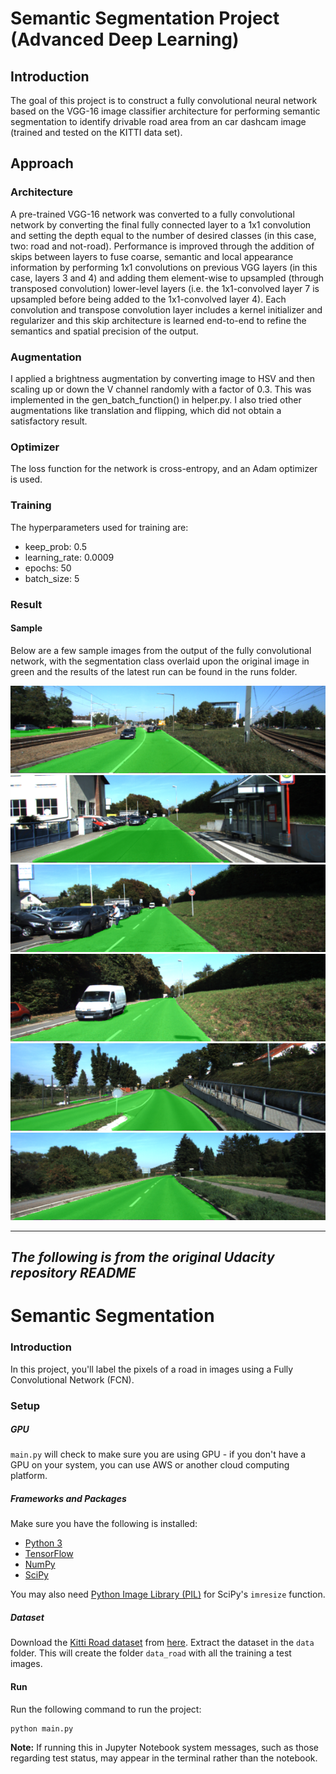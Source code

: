 # Semantic Segmentation Project (Advanced Deep Learning)

## Introduction

The goal of this project is to construct a fully convolutional neural network based on the VGG-16 image classifier architecture for performing semantic segmentation to identify drivable road area from an car dashcam image (trained and tested on the KITTI data set).


## Approach

### Architecture

A pre-trained VGG-16 network was converted to a fully convolutional network by converting the final fully connected layer to a 1x1 convolution and setting the depth equal to the number of desired classes (in this case, two: road and not-road). Performance is improved through the addition of skips between layers to fuse coarse, semantic and  local appearance  information by performing 1x1 convolutions on previous VGG layers (in this case, layers 3 and 4) and adding them element-wise to upsampled (through transposed convolution) lower-level layers (i.e. the 1x1-convolved layer 7 is upsampled before being added to the 1x1-convolved layer 4). Each convolution and transpose convolution layer includes a kernel initializer and regularizer and this skip  architecture is  learned  end-to-end  to  refine  the  semantics  and  spatial precision of the output.

### Augmentation
I applied a brightness augmentation by converting image to HSV and then scaling up or down the V channel randomly with a factor of 0.3. This was implemented in the gen_batch_function() in helper.py. I also tried other augmentations like translation and flipping, which did not obtain a satisfactory result. 

### Optimizer

The loss function for the network is cross-entropy, and an Adam optimizer is used.

### Training

The hyperparameters used for training are:

  - keep_prob: 0.5
  - learning_rate: 0.0009
  - epochs: 50
  - batch_size: 5
### Result  
#### Sample

Below are a few sample images from the output of the fully convolutional network, with the segmentation class overlaid upon the original image in green and the results of the latest run can be found in the runs folder.

![sample1](./runs/run6-1553860835.3995(latest)/um_000005.png)
![sample2](./runs/run6-1553860835.3995(latest)/um_000013.png)
![sample3](./runs/run6-1553860835.3995(latest)/um_000014.png)
![sample4](./runs/run6-1553860835.3995(latest)/um_000017.png)
![sample5](./runs/run6-1553860835.3995(latest)/um_000029.png)
![sample1](./runs/run6-1553860835.3995(latest)/um_000039.png)




---
## *The following is from the original Udacity repository README*
# Semantic Segmentation
### Introduction
In this project, you'll label the pixels of a road in images using a Fully Convolutional Network (FCN).

### Setup
##### GPU
`main.py` will check to make sure you are using GPU - if you don't have a GPU on your system, you can use AWS or another cloud computing platform.
##### Frameworks and Packages
Make sure you have the following is installed:
 - [Python 3](https://www.python.org/)
 - [TensorFlow](https://www.tensorflow.org/)
 - [NumPy](http://www.numpy.org/)
 - [SciPy](https://www.scipy.org/)

You may also need [Python Image Library (PIL)](https://pillow.readthedocs.io/) for SciPy's `imresize` function.

##### Dataset
Download the [Kitti Road dataset](http://www.cvlibs.net/datasets/kitti/eval_road.php) from [here](http://www.cvlibs.net/download.php?file=data_road.zip).  Extract the dataset in the `data` folder.  This will create the folder `data_road` with all the training a test images.


#### Run
Run the following command to run the project:
```
python main.py
```
**Note:** If running this in Jupyter Notebook system messages, such as those regarding test status, may appear in the terminal rather than the notebook.


